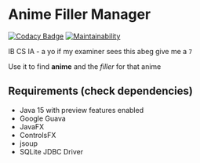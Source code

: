 # Anime Filler Manager

[![Codacy Badge](https://app.codacy.com/project/badge/Grade/e43cf0251bdf4f49aae15f7e82808a01)](https://www.codacy.com/gh/koolskateguy89/Anime-Filler-Manager/dashboard?utm_source=github.com&amp;utm_medium=referral&amp;utm_content=koolskateguy89/Anime-Filler-Manager&amp;utm_campaign=Badge_Grade)
[![Maintainability](https://api.codeclimate.com/v1/badges/774d8a80335d28beb533/maintainability)](https://codeclimate.com/github/koolskateguy89/Anime-Filler-Manager/maintainability)

IB CS IA -  a yo if my examiner sees this abeg give me a `7`

Use it to find **anime** and the _filler_ for that anime

## Requirements (check dependencies)

- Java 15 with preview features enabled
- Google Guava
- JavaFX
- ControlsFX
- jsoup
- SQLite JDBC Driver
